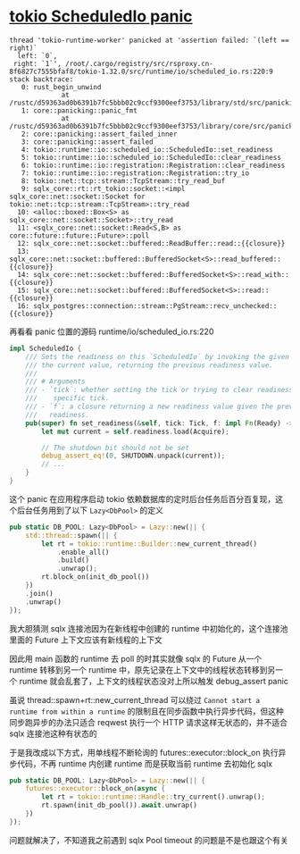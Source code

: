 # [tokio ScheduledIo panic](/2023/09/tokio_scheduled_io_panic.md)

```
thread 'tokio-runtime-worker' panicked at 'assertion failed: `(left == right)`
  left: `0`,
 right: `1`', /root/.cargo/registry/src/rsproxy.cn-8f6827c7555bfaf8/tokio-1.32.0/src/runtime/io/scheduled_io.rs:220:9
stack backtrace:
   0: rust_begin_unwind
             at /rustc/d59363ad0b6391b7fc5bbb02c9ccf9300eef3753/library/std/src/panicking.rs:593:5
   1: core::panicking::panic_fmt
             at /rustc/d59363ad0b6391b7fc5bbb02c9ccf9300eef3753/library/core/src/panicking.rs:67:14
   2: core::panicking::assert_failed_inner
   3: core::panicking::assert_failed
   4: tokio::runtime::io::scheduled_io::ScheduledIo::set_readiness
   5: tokio::runtime::io::scheduled_io::ScheduledIo::clear_readiness
   6: tokio::runtime::io::registration::Registration::clear_readiness
   7: tokio::runtime::io::registration::Registration::try_io
   8: tokio::net::tcp::stream::TcpStream::try_read_buf
   9: sqlx_core::rt::rt_tokio::socket::<impl sqlx_core::net::socket::Socket for tokio::net::tcp::stream::TcpStream>::try_read
  10: <alloc::boxed::Box<S> as sqlx_core::net::socket::Socket>::try_read
  11: <sqlx_core::net::socket::Read<S,B> as core::future::future::Future>::poll
  12: sqlx_core::net::socket::buffered::ReadBuffer::read::{{closure}}
  13: sqlx_core::net::socket::buffered::BufferedSocket<S>::read_buffered::{{closure}}
  14: sqlx_core::net::socket::buffered::BufferedSocket<S>::read_with::{{closure}}
  15: sqlx_core::net::socket::buffered::BufferedSocket<S>::read::{{closure}}
  16: sqlx_postgres::connection::stream::PgStream::recv_unchecked::{{closure}}
```

再看看 panic 位置的源码 runtime/io/scheduled_io.rs:220

```rust
impl ScheduledIo {
    /// Sets the readiness on this `ScheduledIo` by invoking the given closure on
    /// the current value, returning the previous readiness value.
    ///
    /// # Arguments
    /// - `tick`: whether setting the tick or trying to clear readiness for a
    ///    specific tick.
    /// - `f`: a closure returning a new readiness value given the previous
    ///   readiness.
    pub(super) fn set_readiness(&self, tick: Tick, f: impl Fn(Ready) -> Ready) {
        let mut current = self.readiness.load(Acquire);

        // The shutdown bit should not be set
        debug_assert_eq!(0, SHUTDOWN.unpack(current));
        // ...
    }
}
```

这个 panic 在应用程序启动 tokio 依赖数据库的定时后台任务后百分百复现，这个后台任务用到了以下 `Lazy<DbPool>` 的定义

```rust
pub static DB_POOL: Lazy<DbPool> = Lazy::new(|| {
    std::thread::spawn(|| {
        let rt = tokio::runtime::Builder::new_current_thread()
            .enable_all()
            .build()
            .unwrap();
        rt.block_on(init_db_pool())
    })
    .join()
    .unwrap()
});
```

我大胆猜测 sqlx 连接池因为在新线程中创建的 runtime 中初始化的，这个连接池里面的 Future 上下文应该有新线程的上下文

因此用 main 函数的 runtime 去 poll 的时其实就像 sqlx 的 Future 从一个 runtime 转移到另一个 runtime 中，原先记录在上下文中的线程状态转移到另一个 runtime 就会乱套了，上下文的线程状态没对上所以触发 debug_assert panic

虽说 thread::spawn+rt::new_current_thread 可以绕过 `Cannot start a runtime from within a runtime` 的限制且在同步函数中执行异步代码，但这种同步跑异步的办法只适合 reqwest 执行一个 HTTP 请求这样无状态的，并不适合 sqlx 连接池这种有状态的

于是我改成以下方式，用单线程不断轮询的 futures::executor::block_on 执行异步代码，不再 runtime 内创建 runtime 而是获取当前 runtime 去初始化 sqlx

```rust
pub static DB_POOL: Lazy<DbPool> = Lazy::new(|| {
    futures::executor::block_on(async {
        let rt = tokio::runtime::Handle::try_current().unwrap();
        rt.spawn(init_db_pool()).await.unwrap()
    })
});
```

问题就解决了，不知道我之前遇到 sqlx Pool timeout 的问题是不是也跟这个有关
